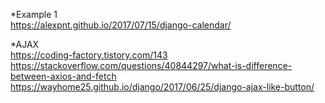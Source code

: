 *Example 1  
https://alexpnt.github.io/2017/07/15/django-calendar/  
  
*AJAX  
https://coding-factory.tistory.com/143  
https://stackoverflow.com/questions/40844297/what-is-difference-between-axios-and-fetch  
https://wayhome25.github.io/django/2017/06/25/django-ajax-like-button/